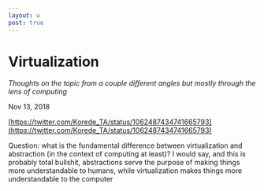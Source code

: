 ```yaml
---
layout: w
post: true
---
```

# Virtualization

*Thoughts on the topic from a couple different angles but mostly through the lens of computing*

Nov 13, 2018

[https://twitter.com/Korede_TA/status/1062487434741665793](https://twitter.com/Korede_TA/status/1062487434741665793)

Question: what is the fundamental difference between virtualization and abstraction (in the context of computing at least)? I would say, and this is probably total bullshit, abstractions serve the purpose of making things more understandable to humans, while virtualization makes things more understandable to the computer
